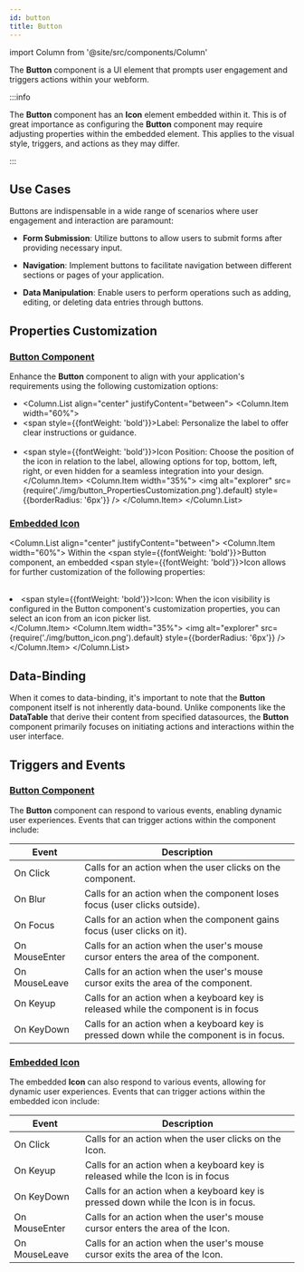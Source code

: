 ```yaml
---
id: button
title: Button
---
```

import Column from '@site/src/components/Column'


The **Button**  component is a UI element that prompts user engagement and triggers actions within your webform. 


:::info 

The **Button** component has an **Icon** element embedded within it. This is of great importance as configuring the **Button** component may require adjusting properties within the embedded element. This applies to the visual style, triggers, and actions as they may differ.

:::


## Use Cases

Buttons are indispensable in a wide range of scenarios where user engagement and interaction are paramount:

- **Form Submission**: Utilize buttons to allow users to submit forms after providing necessary input.

- **Navigation**: Implement buttons to facilitate navigation between different sections or pages of your application.

- **Data Manipulation**: Enable users to perform operations such as adding, editing, or deleting data entries through buttons.


## Properties Customization

### <u>Button Component</u>

Enhance the **Button** component to align with your application's requirements using the following customization options:

- <Column.List align="center" justifyContent="between">
	<Column.Item width="60%">
        <li><span style={{fontWeight: 'bold'}}>Label</span>: Personalize the label to offer clear instructions or guidance.</li>
        <br/>
        <li><span style={{fontWeight: 'bold'}}>Icon Position</span>: Choose the position of the icon in relation to the label, allowing options for top, bottom, left, right, or even hidden for a seamless integration into your design.</li>
	</Column.Item>
	<Column.Item width="35%">
        <img alt="explorer" src={require('./img/button_PropertiesCustomization.png').default} style={{borderRadius: '6px'}} />
	</Column.Item>
</Column.List>

### <u>Embedded Icon</u>


<Column.List align="center" justifyContent="between">
        <Column.Item width="60%">
                Within the <span style={{fontWeight: 'bold'}}>Button</span> component, an embedded <span style={{fontWeight: 'bold'}}>Icon</span> allows for further customization of the following properties: <br/><br/>
                <li><span style={{fontWeight: 'bold'}}>Icon</span>: When the icon visibility is configured in the Button component's customization properties, you can select an icon from an icon picker list.</li>
        </Column.Item>
        <Column.Item width="35%">
                <img alt="explorer" src={require('./img/button_icon.png').default} style={{borderRadius: '6px'}} />
        </Column.Item>
</Column.List>


## Data-Binding

When it comes to data-binding, it's important to note that the **Button** component itself is not inherently data-bound. Unlike components like the **DataTable** that derive their content from specified datasources, the **Button** component primarily focuses on initiating actions and interactions within the user interface.


## Triggers and Events

### <u>Button Component</u>

The **Button** component can respond to various events, enabling dynamic user experiences. Events that can trigger actions within the component include:

|Event|Description|
|---|---|
|On Click| Calls for an action when the user clicks on the component. |
|On Blur| Calls for an action when the component loses focus (user clicks outside). |
|On Focus| Calls for an action when the component gains focus (user clicks on it). |
|On MouseEnter| Calls for an action when the user's mouse cursor enters the area of the component.|
|On MouseLeave| Calls for an action when the user's mouse cursor exits the area of the component.|
|On Keyup| Calls for an action when a keyboard key is released while the component is in focus|
|On KeyDown| Calls for an action when a keyboard key is pressed down while the component is in focus. |

### <u>Embedded Icon</u>

The embedded **Icon** can also respond to various events, allowing for dynamic user experiences. Events that can trigger actions within the embedded icon include:

|Event|Description|
|---|---|
|On Click| Calls for an action when the user clicks on the Icon. |
|On Keyup| Calls for an action when a keyboard key is released while the Icon is in focus|
|On KeyDown| Calls for an action when a keyboard key is pressed down while the Icon is in focus. |
|On MouseEnter| Calls for an action when the user's mouse cursor enters the area of the Icon.|
|On MouseLeave| Calls for an action when the user's mouse cursor exits the area of the Icon.|